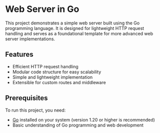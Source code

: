 # Web Server in Go

This project demonstrates a simple web server built using the Go programming language. It is designed for lightweight HTTP request handling and serves as a foundational template for more advanced web server implementations.

## Features

- Efficient HTTP request handling
- Modular code structure for easy scalability
- Simple and lightweight implementation
- Extensible for custom routes and middleware

## Prerequisites

To run this project, you need:

- [Go](https://golang.org/dl/) installed on your system (version 1.20 or higher is recommended)
- Basic understanding of Go programming and web development
